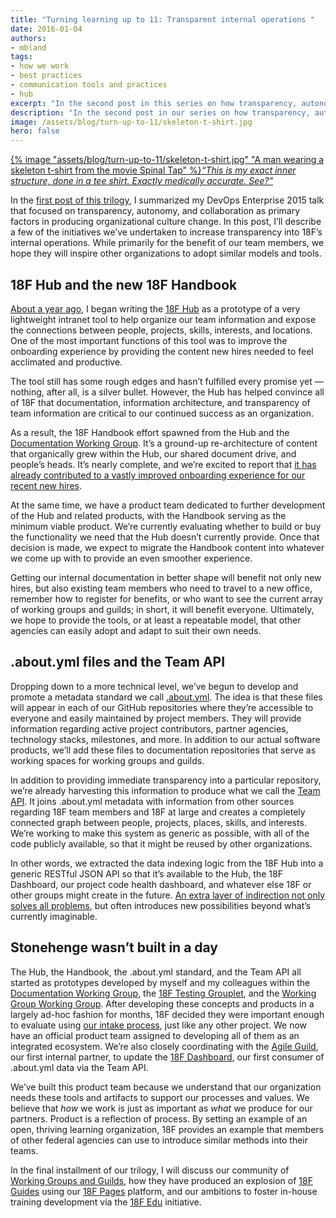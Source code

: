 ```yaml
---
title: "Turning learning up to 11: Transparent internal operations "
date: 2016-01-04
authors:
- mbland
tags:
- how we work
- best practices
- communication tools and practices
- hub
excerpt: "In the second post in this series on how transparency, autonomy, and collaboration produce organizational culture change, I describe a few of the initiatives we’ve undertaken to increase transparency into 18F’s internal operations."
description: "In the second post in our series on how transparency, autonomy, and collaboration produce organizational culture change, we describe a few of the initiatives we’ve undertaken to increase transparency into 18F’s internal operations."
image: /assets/blog/turn-up-to-11/skeleton-t-shirt.jpg
hero: false
---
```


[{% image "assets/blog/turn-up-to-11/skeleton-t-shirt.jpg" "A man wearing a skeleton t-shirt from the movie Spinal Tap" %}](https://i.ytimg.com/vi/XuzpsO4ErOQ/maxresdefault.jpg)[*“This is my exact inner structure, done in a tee shirt. Exactly medically accurate. See?”*](http://www.imdb.com/title/tt0088258/quotes?item=qt0261729)

In the [first post of this trilogy](https://18f.gsa.gov/2015/12/30/turning-learning-up-to-11/), I summarized my DevOps Enterprise 2015 talk that focused on transparency, autonomy, and collaboration as primary factors in producing organizational culture change. In this post, I’ll describe a few of the initiatives we’ve undertaken to increase transparency into 18F’s internal operations. While primarily for the benefit of our team members, we hope they will inspire other organizations to adopt similar models and tools.

18F Hub and the new 18F Handbook
--------------------------------

[About a year ago](https://18f.gsa.gov/2014/12/23/hub/), I began
writing the [18F Hub](https://18f.gsa.gov/hub/) as a prototype of a
very lightweight intranet tool to help organize our team information and
expose the connections between people, projects, skills, interests, and
locations. One of the most important functions of this tool was to
improve the onboarding experience by providing the content new hires
needed to feel acclimated and productive.

The tool still has some rough edges and hasn’t fulfilled every promise
yet — nothing, after all, is a silver bullet. However, the Hub has
helped convince all of 18F that documentation, information architecture,
and transparency of team information are critical to our continued
success as an organization.

As a result, the 18F Handbook effort spawned from the Hub and the
[Documentation Working
Group](https://pages.18f.gov/wg-documentation/). It’s a ground-up
re-architecture of content that organically grew within the Hub, our
shared document drive, and people’s heads. It’s nearly complete, and
we’re excited to report that [it has already contributed to a vastly
improved onboarding experience for our recent new
hires](https://18f.gsa.gov/2015/12/01/how-we-dramatically-improved-18fs-onboarding-process-in-3-months/).

At the same time, we have a product team dedicated to further
development of the Hub and related products, with the Handbook serving
as the minimum viable product. We’re currently evaluating whether to
build or buy the functionality we need that the Hub doesn’t currently
provide. Once that decision is made, we expect to migrate the Handbook
content into whatever we come up with to provide an even smoother
experience.

Getting our internal documentation in better shape will benefit not only
new hires, but also existing team members who need to travel to a new
office, remember how to register for benefits, or who want to see the
current array of working groups and guilds; in short, it will benefit
everyone. Ultimately, we hope to provide the tools, or at least a
repeatable model, that other agencies can easily adopt and adapt to suit
their own needs.

.about.yml files and the Team API
---------------------------------

Dropping down to a more technical level, we’ve begun to develop and
promote a metadata standard we call
[.about.yml](https://github.com/18F/about_yml/). The idea is that
these files will appear in each of our GitHub repositories where they’re
accessible to everyone and easily maintained by project members. They
will provide information regarding active project contributors, partner
agencies, technology stacks, milestones, and more. In addition to our
actual software products, we’ll add these files to documentation
repositories that serve as working spaces for working groups and guilds.

In addition to providing immediate transparency into a particular
repository, we’re already harvesting this information to produce what we
call the [Team API](https://team-api.18f.gov/public/api/). It joins
.about.yml metadata with information from other sources regarding 18F
team members and 18F at large and creates a completely connected graph
between people, projects, places, skills, and interests. We’re working
to make this system as generic as possible, with all of the code
publicly available, so that it might be reused by other organizations.

In other words, we extracted the data indexing logic from the 18F Hub
into a generic RESTful JSON API so that it’s available to the Hub, the
18F Dashboard, our project code health dashboard, and whatever else 18F
or other groups might create in the future. [An extra layer of
indirection not only solves all
problems](https://en.wikipedia.org/wiki/Fundamental_theorem_of_software_engineering),
but often introduces new possibilities beyond what’s currently
imaginable.

Stonehenge wasn’t built in a day
--------------------------------

The Hub, the Handbook, the .about.yml standard, and the Team API all
started as prototypes developed by myself and my colleagues within the
[Documentation Working
Group](https://pages.18f.gov/wg-documentation/), the [18F Testing
Grouplet](https://pages.18f.gov/wg-testing/), and the [Working Group
Working Group](https://pages.18f.gov/wg-working_groups/). After
developing these concepts and products in a largely ad-hoc fashion for
months, 18F decided they were important enough to evaluate using [our
intake process](https://pages.18f.gov/partnership-playbook/), just like
any other project. We now have an official product team assigned to
developing all of them as an integrated ecosystem. We’re also closely
coordinating with the [Agile Guild](https://pages.18f.gov/agile/), our
first internal partner, to update the [18F
Dashboard](https://18f.gsa.gov/dashboard/), our first consumer of
.about.yml data via the Team API.

We’ve built this product team because we understand that our
organization needs these tools and artifacts to support our processes
and values. We believe that *how* we work is just as important as *what*
we produce for our partners. Product is a reflection of process. By
setting an example of an open, thriving learning organization, 18F
provides an example that members of other federal agencies can use to
introduce similar methods into their teams.

In the final installment of our trilogy, I will discuss our community of
[Working Groups and Guilds](https://pages.18f.gov/grouplet-playbook/),
how they have produced an explosion of [18F
Guides](https://18f.gsa.gov/2015/05/28/18F-guides/) using our [18F
Pages](https://18f.gsa.gov/2015/05/14/18Fpages/) platform, and our
ambitions to foster in-house training development via the [18F
Edu](https://pages.18f.gov/edu/) initiative.
